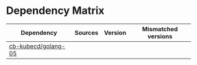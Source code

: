 # Dependency Matrix

Dependency | Sources | Version | Mismatched versions
---------- | ------- | ------- | -------------------
[cb-kubecd/golang-05](https://github.com/cb-kubecd/golang-05.git) |  | []() | 
